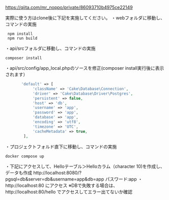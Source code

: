 https://qiita.com/mr_noppo/private/86093710b4975ce22149

実際に使う方はclone後に下記を実施してください。
・webフォルダに移動し、コマンドの実施
```
 npm install
 npm run build
```
・api/srcフォルダに移動し、コマンドの実施
```
composer install
```
・api/src/config/app_local.phpのソースを修正(composer install実行後に表示されます）
```php
       'default' => [
            'className' => 'Cake\Database\Connection',
            'driver' => 'Cake\Database\Driver\Postgres',
            'persistent' => false,
            'host' => 'db',
            'username' => 'app',
            'password' => 'app',
            'database' => 'app',
            'encoding' => 'utf8',
            'timezone' => 'UTC',
            'cacheMetadata' => true,
        ],
```
・プロジェクトフォルド直下に移動し、コマンドの実施
```
docker compose up
```
・下記にアクセスして、Helloテーブル＞Helloカラム（character 10)を作成し、データも作成
http://localhost:8080/?pgsql=db&server=db&username=app&db=app
パスワード:app
・http://localhost:80 にアクセス
※DBで失敗する場合は、 http://localhost:80/hello でアクセスしてエラー出てないか確認

